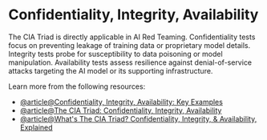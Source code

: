 # Confidentiality, Integrity, Availability

The CIA Triad is directly applicable in AI Red Teaming. Confidentiality tests focus on preventing leakage of training data or proprietary model details. Integrity tests probe for susceptibility to data poisoning or model manipulation. Availability tests assess resilience against denial-of-service attacks targeting the AI model or its supporting infrastructure.

Learn more from the following resources:

- [@article@Confidentiality, Integrity, Availability: Key Examples](https://www.datasunrise.com/knowledge-center/confidentiality-integrity-availability-examples/)
- [@article@The CIA Triad: Confidentiality, Integrity, Availability](https://www.veeam.com/blog/cybersecurity-cia-triad-explained.html)
- [@article@What's The CIA Triad? Confidentiality, Integrity, & Availability, Explained](https://www.splunk.com/en_us/blog/learn/cia-triad-confidentiality-integrity-availability.html)
